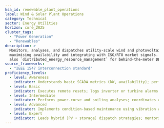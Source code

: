 ```yaml
---
ksa_id: renewable_plant_operations
label: Wind & Solar Plant Operations
category: Technical
sector: Energy_Utilities
horizon: core_2025
cluster_tags:
  - "Power Generation"
  - "Renewables"
description: >
  Monitors, analyses, and dispatches utility-scale wind and photovoltaic assets,
  maximising availability and integrating with ISO/RTO market signals.  See
  also `distributed_energy_resource_management` for behind-the-meter DERs.
source_frameworks:
  - "IEEE 1547 interconnection standard"
proficiency_levels:
  - level: Awareness
    indicator: Understands basic SCADA metrics (kW, availability); performs visual inspections.
  - level: Basic
    indicator: Executes remote resets; logs inverter or turbine alarms.
  - level: Intermediate
    indicator: Performs power-curve and soiling analyses; coordinates curtailment with grid operator.
  - level: Advanced
    indicator: Implements condition-based maintenance using vibration and IV-curve data.
  - level: Expert
    indicator: Leads hybrid (PV + storage) dispatch strategies; mentors technicians; drives fleet-wide performance analytics.
---
```

